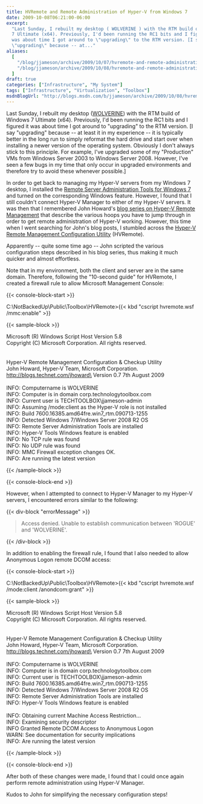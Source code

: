 ```yaml
---
title: HVRemote and Remote Administration of Hyper-V from Windows 7
date: 2009-10-08T06:21:00-06:00
excerpt:
  "Last Sunday, I rebuilt my desktop ( WOLVERINE ) with the RTM build of Windows
  7 Ultimate (x64). Previously, I'd been running the RC1 bits and I figured it
  was about time I got around to \"upgrading\" to the RTM version. [I say
  \"upgrading\" because -- at..."
aliases:
  [
    "/blog/jjameson/archive/2009/10/07/hvremote-and-remote-administration-of-hyper-v-from-windows-7.aspx",
    "/blog/jjameson/archive/2009/10/08/hvremote-and-remote-administration-of-hyper-v-from-windows-7.aspx",
  ]
draft: true
categories: ["Infrastructure", "My System"]
tags: ["Infrastructure", "Virtualization", "Toolbox"]
msdnBlogUrl: "http://blogs.msdn.com/b/jjameson/archive/2009/10/08/hvremote-and-remote-administration-of-hyper-v-from-windows-7.aspx"
---
```


Last Sunday, I rebuilt my desktop
([WOLVERINE](/blog/jjameson/2009/09/14/the-jameson-datacenter)) with the RTM
build of Windows 7 Ultimate (x64). Previously, I'd been running the RC1 bits and
I figured it was about time I got around to "upgrading" to the RTM version. [I
say "upgrading" because -- at least it in my experience -- it is typically
better in the long run to simply reformat the hard drive and start over when
installing a newer version of the operating system. Obviously I don't always
stick to this principle. For example, I've upgraded some of my "Production" VMs
from Windows Server 2003 to Windows Server 2008. However, I've seen a few bugs
in my time that only occur in upgraded environments and therefore try to avoid
these whenever possible.]

In order to get back to managing my Hyper-V servers from my Windows 7 desktop, I
installed the
[Remote Server Administration Tools for Windows 7](http://www.microsoft.com/downloads/details.aspx?FamilyID=7d2f6ad7-656b-4313-a005-4e344e43997d&displaylang=en)
and turned on the corresponding Windows feature. However, I found that I still
couldn't connect Hyper-V Manager to either of my Hyper-V servers. It was then
that I remembered John Howard's
[blog series on Hyper-V Remote Management](http://blogs.technet.com/jhoward/archive/2008/03/28/part-1-hyper-v-remote-management-you-do-not-have-the-requested-permission-to-complete-this-task-contact-the-administrator-of-the-authorization-policy-for-the-computer-computername.aspx)
that describe the various hoops you have to jump through in order to get remote
administration of Hyper-V working. However, this time when I went searching for
John's blog posts, I stumbled across the
[Hyper-V Remote Management Configuration Utility](http://code.msdn.microsoft.com/HVRemote)
(HVRemote).

Apparently -- quite some time ago -- John scripted the various configuration
steps described in his blog series, thus making it much quicker and almost
effortless.

Note that in my environment, both the client and server are in the same domain.
Therefore, following the "10-second guide" for HVRemote, I created a firewall
rule to allow Microsoft Management Console:

{{< console-block-start >}}

C:\NotBackedUp\Public\Toolbox\HVRemote&gt;{{< kbd
"cscript hvremote.wsf /mmc:enable" >}}

{{< sample-block >}}

Microsoft (R) Windows Script Host Version 5.8\
Copyright (C) Microsoft Corporation. All rights reserved.\
\
\
Hyper-V Remote Management Configuration & Checkup Utility\
John Howard, Hyper-V Team, Microsoft Corporation.\
http://blogs.technet.com/jhoward\
Version 0.7 7th August 2009\
\
INFO: Computername is WOLVERINE\
INFO: Computer is in domain corp.technologytoolbox.com\
INFO: Current user is TECHTOOLBOX\jjameson-admin\
INFO: Assuming /mode:client as the Hyper-V role is not installed\
INFO: Build 7600.16385.amd64fre.win7\_rtm.090713-1255\
INFO: Detected Windows 7/Windows Server 2008 R2 OS\
INFO: Remote Server Administration Tools are installed\
INFO: Hyper-V Tools Windows feature is enabled\
INFO: No TCP rule was found\
INFO: No UDP rule was found\
INFO: MMC Firewall exception changes OK.\
INFO: Are running the latest version

{{< /sample-block >}}

{{< console-block-end >}}

However, when I attempted to connect to Hyper-V Manager to my Hyper-V servers, I
encountered errors similar to the following:

{{< div-block "errorMessage" >}}

> Access denied. Unable to establish communication between 'ROGUE' and
> 'WOLVERINE'.

{{< /div-block >}}

In addition to enabling the firewall rule, I found that I also needed to allow
Anonymous Logon remote DCOM access:

{{< console-block-start >}}

C:\NotBackedUp\Public\Toolbox\HVRemote&gt;{{< kbd
"cscript hvremote.wsf /mode:client /anondcom:grant" >}}

{{< sample-block >}}

Microsoft (R) Windows Script Host Version 5.8\
Copyright (C) Microsoft Corporation. All rights reserved.\
\
\
Hyper-V Remote Management Configuration & Checkup Utility\
John Howard, Hyper-V Team, Microsoft Corporation.\
http://blogs.technet.com/jhoward\
Version 0.7 7th August 2009\
\
INFO: Computername is WOLVERINE\
INFO: Computer is in domain corp.technologytoolbox.com\
INFO: Current user is TECHTOOLBOX\jjameson-admin\
INFO: Build 7600.16385.amd64fre.win7\_rtm.090713-1255\
INFO: Detected Windows 7/Windows Server 2008 R2 OS\
INFO: Remote Server Administration Tools are installed\
INFO: Hyper-V Tools Windows feature is enabled\
\
INFO: Obtaining current Machine Access Restriction...\
INFO: Examining security descriptor\
INFO Granted Remote DCOM Access to Anonymous Logon\
WARN: See documentation for security implications\
INFO: Are running the latest version

{{< /sample-block >}}

{{< console-block-end >}}

After both of these changes were made, I found that I could once again perform
remote administration using Hyper-V Manager.

Kudos to John for simplifying the necessary configuration steps!
